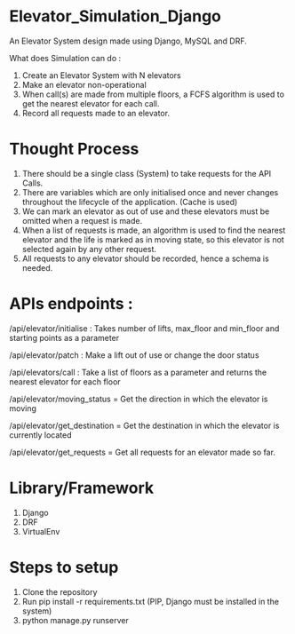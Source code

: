 # Elevator_Simulation_Django
An Elevator System design made using Django, MySQL and DRF.

What does Simulation can do :
1. Create an Elevator System with N elevators
2. Make an elevator non-operational
3. When call(s) are made from multiple floors, a FCFS algorithm is used to get the nearest elevator for each call.
4. Record all requests made to an elevator.

# Thought Process 

1. There should be a single class (System) to take requests for the API Calls.
2. There are variables which are only initialised once and never changes throughout the lifecycle of the application. (Cache is used)
3. We can mark an elevator as out of use and these elevators must be omitted when a request is made.
4. When a list of requests is made, an algorithm is used to find the nearest elevator and the life is marked as in moving state,
so this elevator is not selected again by any other request.
5. All requests to any elevator should be recorded, hence a schema is needed.

# APIs endpoints :

/api/elevator/initialise : Takes number of lifts, max_floor and min_floor and starting points as a parameter

/api/elevator/patch : Make a lift out of use or change the door status

/api/elevators/call : Take a list of floors as a parameter and returns the nearest elevator for each floor

/api/elevator/moving_status = Get the direction in which the elevator is moving

/api/elevator/get_destination = Get the destination in which the elevator is currently located

/api/elevator/get_requests = Get all requests for an elevator made so far.


# Library/Framework

1. Django
2. DRF
3. VirtualEnv

# Steps to setup

1. Clone the repository
2. Run pip install -r requirements.txt (PIP, Django must be installed in the system)
3. python manage.py runserver

